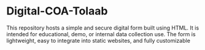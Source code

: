 # Digital-COA-Tolaab
This repository hosts a simple and secure digital form built using HTML. It is intended for educational, demo, or internal data collection use. The form is lightweight, easy to integrate into static websites, and fully customizable
